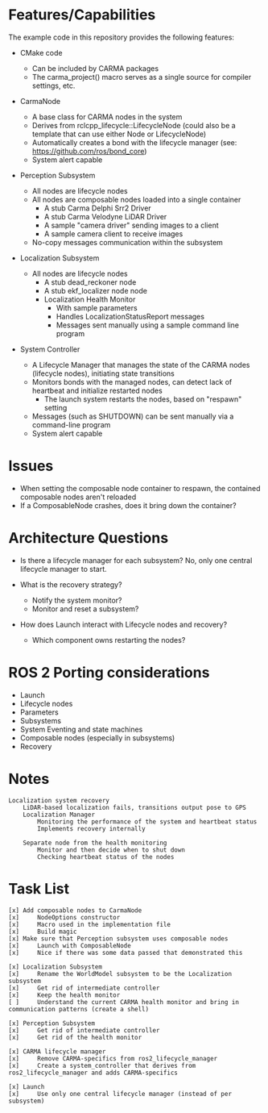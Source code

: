 
# Features/Capabilities

The example code in this repository provides the following features:

* CMake code
    * Can be included by CARMA packages
    * The carma_project() macro serves as a single source for compiler settings, etc.

* CarmaNode
    * A base class for CARMA nodes in the system
    * Derives from rclcpp_lifecycle::LifecycleNode (could also be a template that can use either Node or LifecycleNode)
    * Automatically creates a bond with the lifecycle manager (see: https://github.com/ros/bond_core)
    * System alert capable

* Perception Subsystem
    * All nodes are lifecycle nodes
    * All nodes are composable nodes loaded into a single container
        * A stub Carma Delphi Srr2 Driver
        * A stub Carma Velodyne LiDAR Driver
        * A sample "camera driver" sending images to a client 
        * A sample camera client to receive images
    * No-copy messages communication within the subsystem

* Localization Subsystem
    * All nodes are lifecycle nodes
        * A stub dead_reckoner node
        * A stub ekf_localizer node node
        * Localization Health Monitor
            * With sample parameters
            * Handles LocalizationStatusReport messages
            * Messages sent manually using a sample command line program

* System Controller 
    * A Lifecycle Manager that manages the state of the CARMA nodes (lifecycle nodes), initiating state transitions
    * Monitors bonds with the managed nodes, can detect lack of heartbeat and initialize restarted nodes
        * The launch system restarts the nodes, based on "respawn" setting
    * Messages (such as SHUTDOWN) can be sent manually via a command-line program
    * System alert capable

# Issues

* When setting the composable node container to respawn, the contained composable nodes aren't reloaded
* If a ComposableNode crashes, does it bring down the container?

# Architecture Questions

* Is there a lifecycle manager for each subsystem? No, only one central lifecycle manager to start.

* What is the recovery strategy?
    * Notify the system monitor?
    * Monitor and reset a subsystem?

* How does Launch interact with Lifecycle nodes and recovery?
    * Which component owns restarting the nodes?

# ROS 2 Porting considerations
* Launch
* Lifecycle nodes
* Parameters
* Subsystems
* System Eventing and state machines
* Composable nodes (especially in subsystems)
* Recovery

# Notes

    Localization system recovery
        LiDAR-based localization fails, transitions output pose to GPS
        Localization Manager
            Monitoring the performance of the system and heartbeat status
            Implements recovery internally

        Separate node from the health monitoring
            Monitor and then decide when to shut down
            Checking heartbeat status of the nodes

# Task List

```
[x] Add composable nodes to CarmaNode
[x]     NodeOptions constructor
[x]     Macro used in the implementation file 
[x]     Build magic
[x] Make sure that Perception subsystem uses composable nodes
[x]     Launch with ComposableNode
[x]     Nice if there was some data passed that demonstrated this

[x] Localization Subsystem
[x]     Rename the WorldModel subsystem to be the Localization subsystem
[x]     Get rid of intermediate controller
[x]     Keep the health monitor
[ ]     Understand the current CARMA health monitor and bring in communication patterns (create a shell)

[x] Perception Subsystem
[x]     Get rid of intermediate controller
[x]     Get rid of the health monitor

[x] CARMA lifecycle manager
[x]     Remove CARMA-specifics from ros2_lifecycle_manager
[x]     Create a system_controller that derives from ros2_lifecycle_manager and adds CARMA-specifics

[x] Launch
[x]     Use only one central lifecycle manager (instead of per subsystem)

```
